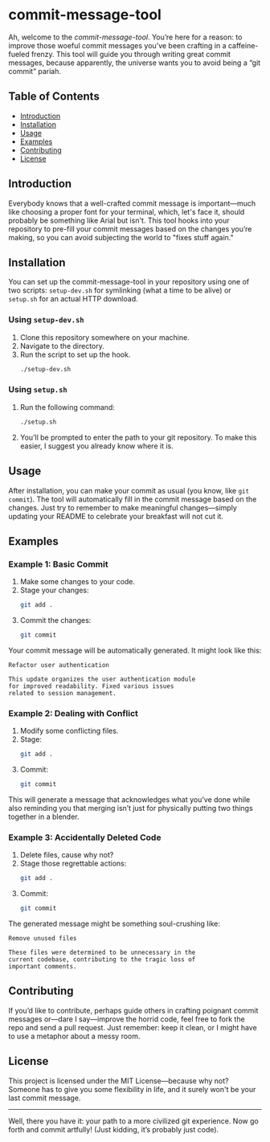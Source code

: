 # commit-message-tool

Ah, welcome to the *commit-message-tool*. You’re here for a reason: to improve those woeful commit messages you’ve been crafting in a caffeine-fueled frenzy. This tool will guide you through writing great commit messages, because apparently, the universe wants you to avoid being a “git commit” pariah.

## Table of Contents
- [Introduction](#introduction)
- [Installation](#installation)
- [Usage](#usage)
- [Examples](#examples)
- [Contributing](#contributing)
- [License](#license)

## Introduction

Everybody knows that a well-crafted commit message is important—much like choosing a proper font for your terminal, which, let's face it, should probably be something like Arial but isn't. This tool hooks into your repository to pre-fill your commit messages based on the changes you’re making, so you can avoid subjecting the world to "fixes stuff again."

## Installation

You can set up the commit-message-tool in your repository using one of two scripts: `setup-dev.sh` for symlinking (what a time to be alive) or `setup.sh` for an actual HTTP download.

### Using `setup-dev.sh`

1. Clone this repository somewhere on your machine.
2. Navigate to the directory.
3. Run the script to set up the hook.
   ```bash
   ./setup-dev.sh
   ```

### Using `setup.sh`

1. Run the following command:
   ```bash
   ./setup.sh
   ```
2. You’ll be prompted to enter the path to your git repository. To make this easier, I suggest you already know where it is.

## Usage

After installation, you can make your commit as usual (you know, like `git commit`). The tool will automatically fill in the commit message based on the changes. Just try to remember to make meaningful changes—simply updating your README to celebrate your breakfast will not cut it.

## Examples

### Example 1: Basic Commit

1. Make some changes to your code.
2. Stage your changes:
   ```bash
   git add .
   ```
3. Commit the changes:
   ```bash
   git commit
   ```

Your commit message will be automatically generated. It might look like this:

```
Refactor user authentication

This update organizes the user authentication module
for improved readability. Fixed various issues
related to session management.
```

### Example 2: Dealing with Conflict

1. Modify some conflicting files.
2. Stage:
   ```bash
   git add .
   ```
3. Commit:
   ```bash
   git commit
   ```

This will generate a message that acknowledges what you’ve done while also reminding you that merging isn’t just for physically putting two things together in a blender.

### Example 3: Accidentally Deleted Code

1. Delete files, cause why not?
2. Stage those regrettable actions:
   ```bash
   git add .
   ```
3. Commit:
   ```bash
   git commit
   ```

The generated message might be something soul-crushing like:
```
Remove unused files

These files were determined to be unnecessary in the
current codebase, contributing to the tragic loss of
important comments.
```

## Contributing

If you’d like to contribute, perhaps guide others in crafting poignant commit messages or—dare I say—improve the horrid code, feel free to fork the repo and send a pull request. Just remember: keep it clean, or I might have to use a metaphor about a messy room.

## License

This project is licensed under the MIT License—because why not? Someone has to give you some flexibility in life, and it surely won't be your last commit message.

---

Well, there you have it: your path to a more civilized git experience. Now go forth and commit artfully! (Just kidding, it’s probably just code).